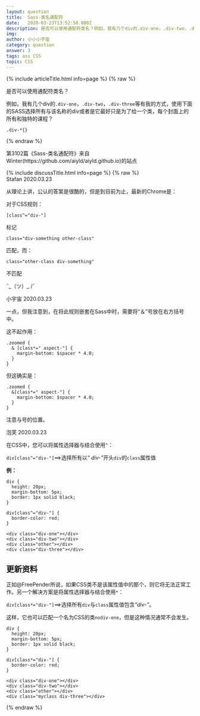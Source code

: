 ```yaml
---
layout: question
title:  Sass-类名通配符
date:   2020-03-23T13:52:58.000Z
description: 是否可以使用通配符类名？例如，我有几个div的.div-one，.div-two，.div-three等有我的方式，使用下面的SASS选择所有与该名称...
img: 
author: 小小小宇宙
category: question
answer: 3
tags: ass CSS
topic: CSS
---
```

<div class="article-root">
  <div class="article">
    {% include articleTitle.html info=page %}
    {% raw %}
    <div class="article-content"><p><font style="vertical-align: inherit;"><font style="vertical-align: inherit;">是否可以使用通配符类名？</font></font></p>

<p><font style="vertical-align: inherit;"><font style="vertical-align: inherit;">例如，我有几个div的</font></font><code>.div-one</code><font style="vertical-align: inherit;"><font style="vertical-align: inherit;">，</font></font><code>.div-two</code><font style="vertical-align: inherit;"><font style="vertical-align: inherit;">，</font></font><code>.div-three</code><font style="vertical-align: inherit;"><font style="vertical-align: inherit;">等有我的方式，使用下面的SASS选择所有与该名称的div或者是它最好只是为了给一个类，每个封面上的所有和独特的课程？</font></font></p>

<p><code>.div-*{}</code></p></div>
    {% endraw %}
  </div>
  <p class="winter_mark">第3102篇《Sass-类名通配符》来自Winter(https://github.com/aiyld/aiyld.github.io)的站点</p>
  <div class="discuss-wrapper">
    {% include discussTitle.html info=page %}
    {% raw %}
    <div class="discuss-item">
        <div class="discuss-parent">
          <div class="discuss-meta">
            <span class="discuss-user">Stafan</span>
            <span class="discuss-time">2020.03.23</span>
          </div>
          <div class="discuss-comment"><p><font style="vertical-align: inherit;"><font style="vertical-align: inherit;">从理论上讲，公认的答案是很酷的，但是到目前为止，最新的Chrome是：</font></font></p>

<p><font style="vertical-align: inherit;"><font style="vertical-align: inherit;">对于CSS规则：</font></font></p>

<pre><code>[class^="div-"]
</code></pre>

<p><font style="vertical-align: inherit;"><font style="vertical-align: inherit;">标记</font></font></p>

<pre><code>class="div-something other-class"
</code></pre>

<p><font style="vertical-align: inherit;"><font style="vertical-align: inherit;">匹配，而：</font></font></p>

<pre><code>class="other-class div-something"
</code></pre>

<p><font style="vertical-align: inherit;"><font style="vertical-align: inherit;">不匹配</font></font></p>

<p><font style="vertical-align: inherit;"><font style="vertical-align: inherit;">¯_（ツ）_ /¯</font></font></p></div>
        </div></div><div class="discuss-item">
        <div class="discuss-parent">
          <div class="discuss-meta">
            <span class="discuss-user">小宇宙</span>
            <span class="discuss-time">2020.03.23</span>
          </div>
          <div class="discuss-comment"><p><font style="vertical-align: inherit;"><font style="vertical-align: inherit;">一点，但我注意到，在将此规则嵌套在Sass中时，需要将“＆”号放在右方括号中。</font></font></p>

<p><font style="vertical-align: inherit;"><font style="vertical-align: inherit;">这不起作用：</font></font></p>

<pre><code>.zoomed {<font></font>
  &amp; [class*=" aspect-"] {<font></font>
    margin-bottom: $spacer * 4.0;<font></font>
  }<font></font>
}<font></font>
</code></pre>

<p><font style="vertical-align: inherit;"><font style="vertical-align: inherit;">但这确实是：</font></font></p>

<pre><code>.zoomed {<font></font>
  &amp;[class*=" aspect-"] {<font></font>
    margin-bottom: $spacer * 4.0;<font></font>
  }<font></font>
}<font></font>
</code></pre>

<p><font style="vertical-align: inherit;"><font style="vertical-align: inherit;">注意与号的位置。</font></font></p></div>
        </div></div><div class="discuss-item">
        <div class="discuss-parent">
          <div class="discuss-meta">
            <span class="discuss-user">泡芙</span>
            <span class="discuss-time">2020.03.23</span>
          </div>
          <div class="discuss-comment"><p><font style="vertical-align: inherit;"><font style="vertical-align: inherit;">在CSS中，您可以将属性选择器与结合使用</font></font><code>^</code><font style="vertical-align: inherit;"><font style="vertical-align: inherit;">：</font></font></p>

<p><code>div[class^="div-"]</code><font style="vertical-align: inherit;"><font style="vertical-align: inherit;">==&gt;选择所有</font><font style="vertical-align: inherit;">以</font><em><font style="vertical-align: inherit;">“ div-”</font></em><font style="vertical-align: inherit;">开头</font></font><code>div</code><font style="vertical-align: inherit;"><font style="vertical-align: inherit;">的</font></font><code>class</code><font style="vertical-align: inherit;"><font style="vertical-align: inherit;">属性值</font></font><em><font style="vertical-align: inherit;"></font></em></p>

<p><strong><font style="vertical-align: inherit;"><font style="vertical-align: inherit;">例：</font></font></strong></p>

<p></p><div class="snippet" data-lang="js" data-hide="false" data-console="true" data-babel="false">
<div class="snippet-code">
<pre class="snippet-code-css lang-css prettyprint-override"><code>div {<font></font>
  height: 20px;<font></font>
  margin-bottom: 5px;<font></font>
  border: 1px solid black;<font></font>
}<font></font>
<font></font>
div[class^="div-"] {<font></font>
  border-color: red;<font></font>
}</code></pre>
<pre class="snippet-code-html lang-html prettyprint-override"><code>&lt;div class="div-one"&gt;&lt;/div&gt;<font></font>
&lt;div class="div-two"&gt;&lt;/div&gt;<font></font>
&lt;div class="other"&gt;&lt;/div&gt;<font></font>
&lt;div class="div-three"&gt;&lt;/div&gt;</code></pre>
</div>
</div>
<p></p>

<h2><font style="vertical-align: inherit;"><font style="vertical-align: inherit;">更新资料</font></font></h2>

<p><font style="vertical-align: inherit;"><font style="vertical-align: inherit;">正如@FreePender所说，如果CSS类不是该属性值中的那个，则它将无法正常工作。</font><font style="vertical-align: inherit;">另一个解决方案是将属性选择器与结合使用</font></font><code>*</code><font style="vertical-align: inherit;"><font style="vertical-align: inherit;">：</font></font></p>

<p><code>div[class*="div-"]</code><font style="vertical-align: inherit;"><font style="vertical-align: inherit;">==&gt;选择所有</font></font><code>div</code><font style="vertical-align: inherit;"><font style="vertical-align: inherit;">与</font></font><code>class</code><font style="vertical-align: inherit;"><font style="vertical-align: inherit;">属性值包含</font></font><em><font style="vertical-align: inherit;"><font style="vertical-align: inherit;">“div-”</font></font></em><font style="vertical-align: inherit;"><font style="vertical-align: inherit;">。  </font></font></p>

<p><font style="vertical-align: inherit;"><font style="vertical-align: inherit;">这样，它也可以匹配一个名为CSS的类</font></font><code>nodiv-one</code><font style="vertical-align: inherit;"><font style="vertical-align: inherit;">，但是这种情况通常不会发生。</font></font></p>

<p></p><div class="snippet" data-lang="js" data-hide="false" data-console="true" data-babel="false">
<div class="snippet-code">
<pre class="snippet-code-css lang-css prettyprint-override"><code>div {<font></font>
  height: 20px;<font></font>
  margin-bottom: 5px;<font></font>
  border: 1px solid black;<font></font>
}<font></font>
<font></font>
div[class*="div-"] {<font></font>
  border-color: red;<font></font>
}</code></pre>
<pre class="snippet-code-html lang-html prettyprint-override"><code>&lt;div class="div-one"&gt;&lt;/div&gt;<font></font>
&lt;div class="div-two"&gt;&lt;/div&gt;<font></font>
&lt;div class="other"&gt;&lt;/div&gt;<font></font>
&lt;div class="myclass div-three"&gt;&lt;/div&gt;</code></pre>
</div>
</div>
<p></p></div>
        </div></div>
    {% endraw %}
  </div>
<div>
